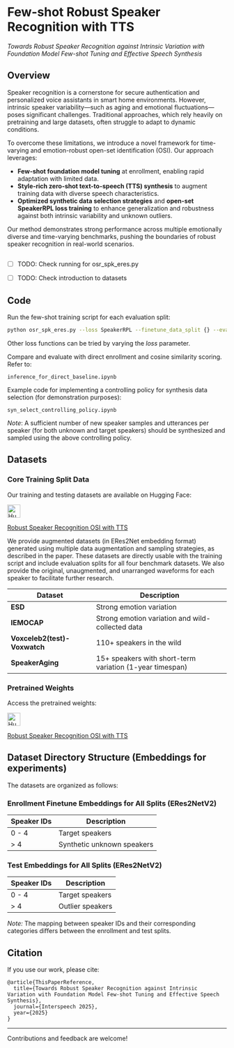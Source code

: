 # Few-shot Robust Speaker Recognition with TTS  
*Towards Robust Speaker Recognition against Intrinsic Variation with Foundation Model Few-shot Tuning and Effective Speech Synthesis*

## Overview

Speaker recognition is a cornerstone for secure authentication and personalized voice assistants in smart home environments. However, intrinsic speaker variability—such as aging and emotional fluctuations—poses significant challenges. Traditional approaches, which rely heavily on pretraining and large datasets, often struggle to adapt to dynamic conditions.

To overcome these limitations, we introduce a novel framework for time-varying and emotion-robust open-set identification (OSI). Our approach leverages:

- **Few-shot foundation model tuning** at enrollment, enabling rapid adaptation with limited data.
- **Style-rich zero-shot text-to-speech (TTS) synthesis** to augment training data with diverse speech characteristics.
- **Optimized synthetic data selection strategies** and **open-set SpeakerRPL loss training** to enhance generalization and robustness against both intrinsic variability and unknown outliers.

Our method demonstrates strong performance across multiple emotionally diverse and time-varying benchmarks, pushing the boundaries of robust speaker recognition in real-world scenarios.
##
- [ ] TODO: Check running for osr_spk_eres.py
- [ ] TODO: Check introduction to datasets


## Code

Run the few-shot training script for each evaluation split:

```bash
python osr_spk_eres.py --loss SpeakerRPL --finetune_data_split {} --evaluation_data_split {}
```

Other loss functions can be tried by varying the *loss* parameter.

Compare and evaluate with direct enrollment and cosine similarity scoring. Refer to:

```
inference_for_direct_baseline.ipynb
```

Example code for implementing a controlling policy for synthesis data selection (for demonstration purposes):

```
syn_select_controlling_policy.ipynb
```

*Note*: A sufficient number of new speaker samples and utterances per speaker (for both unknown and target speakers) should be synthesized and sampled using the above controlling policy.

## Datasets

### Core Training Split Data

Our training and testing datasets are available on Hugging Face:

<a href="https://huggingface.co/datasets/zhiyongchen/robust_speaker_recognition_OSI_with_TTS">
  <img src="https://huggingface.co/front/assets/huggingface_logo-noborder.svg" alt="Hugging Face" width="30" />
</a>

[Robust Speaker Recognition OSI with TTS](https://huggingface.co/datasets/zhiyongchen/robust_speaker_recognition_OSI_with_TTS)

We provide augmented datasets (in ERes2Net embedding format) generated using multiple data augmentation and sampling strategies, as described in the paper. These datasets are directly usable with the training script and include evaluation splits for all four benchmark datasets. We also provide the original, unaugmented, and unarranged waveforms for each speaker to facilitate further research.

| Dataset                       | Description                                                        |
|-------------------------------|--------------------------------------------------------------------|
| **ESD**                     | Strong emotion variation                                           |
| **IEMOCAP**                 | Strong emotion variation and wild-collected data                   |
| **Voxceleb2(test)-Voxwatch**  | 110+ speakers in the wild                                          |
| **SpeakerAging**            | 15+ speakers with short-term variation (1-year timespan)            |

### Pretrained Weights

Access the pretrained weights:

<a href="https://huggingface.co/datasets/zhiyongchen/robust_speaker_recognition_OSI_with_TTS">
  <img src="https://huggingface.co/front/assets/huggingface_logo-noborder.svg" alt="Hugging Face" width="30" />
</a>

[Robust Speaker Recognition OSI with TTS](https://huggingface.co/datasets/zhiyongchen/robust_speaker_recognition_OSI_with_TTS)

## Dataset Directory Structure (Embeddings for experiments)

The datasets are organized as follows:

### Enrollment Finetune Embeddings for All Splits (ERes2NetV2)

| Speaker IDs | Description                |
|-------------|----------------------------|
| 0 - 4       | Target speakers            |
| > 4        | Synthetic unknown speakers |

### Test Embeddings for All Splits (ERes2NetV2)

| Speaker IDs | Description      |
|-------------|------------------|
| 0 - 4       | Target speakers  |
| > 4        | Outlier speakers |

*Note:* The mapping between speaker IDs and their corresponding categories differs between the enrollment and test splits.

## Citation

If you use our work, please cite:

```
@article{ThisPaperReference,
  title={Towards Robust Speaker Recognition against Intrinsic Variation with Foundation Model Few-shot Tuning and Effective Speech Synthesis},
  journal={Interspeech 2025},
  year={2025}
}
```

---

Contributions and feedback are welcome!
